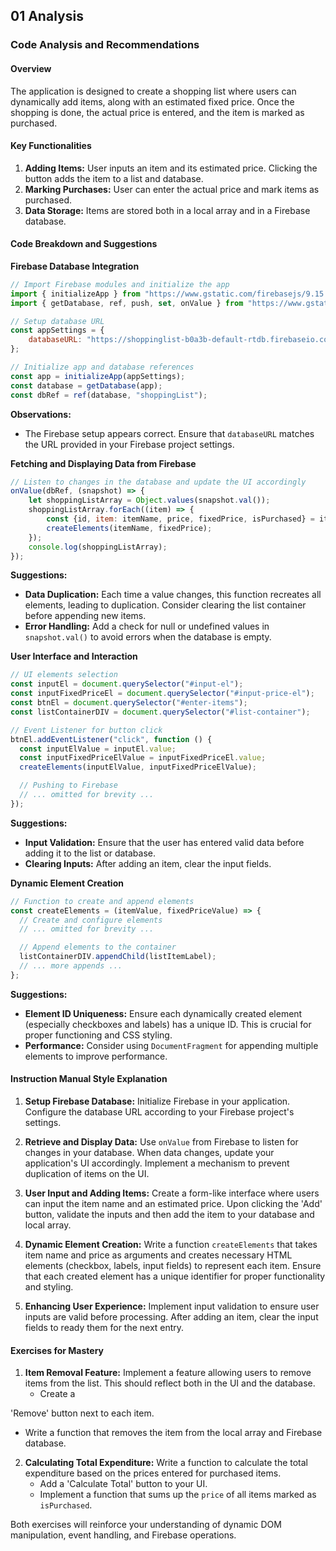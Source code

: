 ## 01 Analysis
### Code Analysis and Recommendations

#### Overview
The application is designed to create a shopping list where users can dynamically add items, along with an estimated fixed price. Once the shopping is done, the actual price is entered, and the item is marked as purchased.

#### Key Functionalities
1. **Adding Items:** User inputs an item and its estimated price. Clicking the button adds the item to a list and database.
2. **Marking Purchases:** User can enter the actual price and mark items as purchased.
3. **Data Storage:** Items are stored both in a local array and in a Firebase database.

#### Code Breakdown and Suggestions

**Firebase Database Integration**
```javascript
// Import Firebase modules and initialize the app
import { initializeApp } from "https://www.gstatic.com/firebasejs/9.15.0/firebase-app.js";
import { getDatabase, ref, push, set, onValue } from "https://www.gstatic.com/firebasejs/9.15.0/firebase-database.js";

// Setup database URL
const appSettings = {
    databaseURL: "https://shoppinglist-b0a3b-default-rtdb.firebaseio.com/"
};

// Initialize app and database references
const app = initializeApp(appSettings);
const database = getDatabase(app);
const dbRef = ref(database, "shoppingList");
```
**Observations:**
- The Firebase setup appears correct. Ensure that `databaseURL` matches the URL provided in your Firebase project settings.

**Fetching and Displaying Data from Firebase**
```javascript
// Listen to changes in the database and update the UI accordingly
onValue(dbRef, (snapshot) => {
    let shoppingListArray = Object.values(snapshot.val());
    shoppingListArray.forEach((item) => {
        const {id, item: itemName, price, fixedPrice, isPurchased} = item;
        createElements(itemName, fixedPrice);
    });
    console.log(shoppingListArray);
});
```
**Suggestions:**
- **Data Duplication:** Each time a value changes, this function recreates all elements, leading to duplication. Consider clearing the list container before appending new items.
- **Error Handling:** Add a check for null or undefined values in `snapshot.val()` to avoid errors when the database is empty.

**User Interface and Interaction**
```javascript
// UI elements selection
const inputEl = document.querySelector("#input-el");
const inputFixedPriceEl = document.querySelector("#input-price-el");
const btnEl = document.querySelector("#enter-items");
const listContainerDIV = document.querySelector("#list-container");

// Event Listener for button click
btnEl.addEventListener("click", function () {
  const inputElValue = inputEl.value;
  const inputFixedPriceElValue = inputFixedPriceEl.value;
  createElements(inputElValue, inputFixedPriceElValue);

  // Pushing to Firebase
  // ... omitted for brevity ...
});
```
**Suggestions:**
- **Input Validation:** Ensure that the user has entered valid data before adding it to the list or database.
- **Clearing Inputs:** After adding an item, clear the input fields.

**Dynamic Element Creation**
```javascript
// Function to create and append elements
const createElements = (itemValue, fixedPriceValue) => {
  // Create and configure elements
  // ... omitted for brevity ...

  // Append elements to the container
  listContainerDIV.appendChild(listItemLabel);
  // ... more appends ...
};
```
**Suggestions:**
- **Element ID Uniqueness:** Ensure each dynamically created element (especially checkboxes and labels) has a unique ID. This is crucial for proper functioning and CSS styling.
- **Performance:** Consider using `DocumentFragment` for appending multiple elements to improve performance.

#### Instruction Manual Style Explanation

1. **Setup Firebase Database:** Initialize Firebase in your application. Configure the database URL according to your Firebase project's settings.

2. **Retrieve and Display Data:** Use `onValue` from Firebase to listen for changes in your database. When data changes, update your application's UI accordingly. Implement a mechanism to prevent duplication of items on the UI.

3. **User Input and Adding Items:** Create a form-like interface where users can input the item name and an estimated price. Upon clicking the 'Add' button, validate the inputs and then add the item to your database and local array.

4. **Dynamic Element Creation:** Write a function `createElements` that takes item name and price as arguments and creates necessary HTML elements (checkbox, labels, input fields) to represent each item. Ensure that each created element has a unique identifier for proper functionality and styling.

5. **Enhancing User Experience:** Implement input validation to ensure user inputs are valid before processing. After adding an item, clear the input fields to ready them for the next entry.

#### Exercises for Mastery
1. **Item Removal Feature:** Implement a feature allowing users to remove items from the list. This should reflect both in the UI and the database.
   - Create a

 'Remove' button next to each item.
   - Write a function that removes the item from the local array and Firebase database.

2. **Calculating Total Expenditure:** Write a function to calculate the total expenditure based on the prices entered for purchased items.
   - Add a 'Calculate Total' button to your UI.
   - Implement a function that sums up the `price` of all items marked as `isPurchased`.

Both exercises will reinforce your understanding of dynamic DOM manipulation, event handling, and Firebase operations.